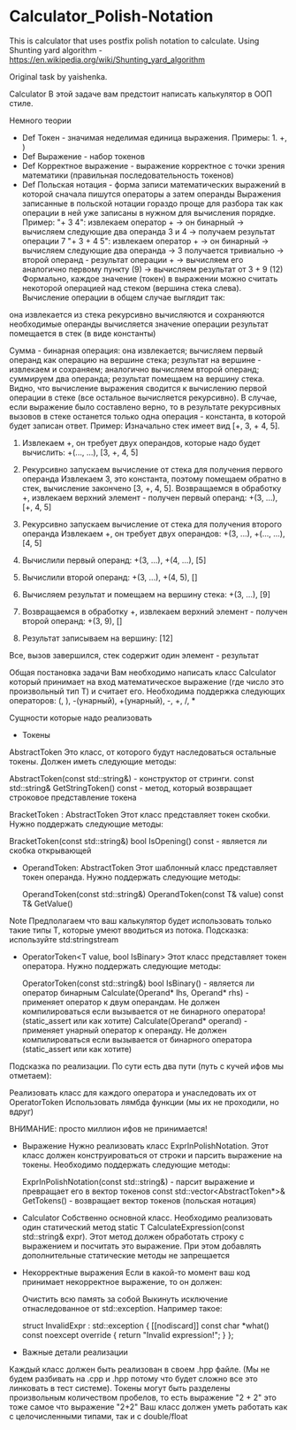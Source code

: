 # Calculator_Polish-Notation

This is calculator that uses postfix polish notation to calculate. Using Shunting yard algorithm - https://en.wikipedia.org/wiki/Shunting_yard_algorithm

Original task by yaishenka.

Calculator
В этой задаче вам предстоит написать калькулятор в ООП стиле.

Немного теории
- Def Токен - значимая неделимая единица выражения. Примеры: 1. +, )
- Def Выражение - набор токенов
- Def Корректное выражение - выражение корректное с точки зрения математики (правильная последовательность токенов)
- Def Польская нотация - форма записи математических выражений в которой сначала пишутся операторы а затем операнды
Выражения записанные в польской нотации гораздо проще для разбора так как операции в ней уже записаны в нужном для вычисления порядке.
Пример:
"+ 3 4": извлекаем оператор + -> он бинарный -> вычисляем следующие два операнда 3 и 4 -> получаем результат операции 7
"+ 3 + 4 5": извлекаем оператор + -> он бинарный -> вычисляем следующие два операнда -> 3 получается тривиально -> второй операнд - результат операции + -> вычисляем его аналогично первому пункту (9) -> вычисляем результат от 3 + 9 (12) 
Формально, каждое значение (токен) в выражении можно считать некоторой операцией
над стеком (вершина стека слева). Вычисление операции в общем случае выглядит так:

она извлекается из стека рекурсивно вычисляются и сохраняются необходимые операнды вычисляется значение операции результат помещается в стек (в виде константы)

Сумма - бинарная операция: она извлекается; вычисляем первый операнд как
операцию на вершине стека; результат на вершине - извлекаем и сохраняем;
аналогично вычисляем второй операнд; суммируем два операнда; результат
помещаем на вершину стека.
Видно, что вычисление выражения сводится к вычислению первой операции
в стеке (все остальное вычисляется рекурсивно). В случае, если
выражение было составлено верно, то в результате рекурсивных вызовов
в стеке останется только одна операция - константа, в которой
будет записан ответ.
Пример:
Изначально стек имеет вид [+, 3, + 4, 5].

1) Извлекаем +, он требует двух операндов, которые надо будет вычислить: +(..., ...), [3, +, 4, 5]

2) Рекурсивно запускаем вычисление от стека для получения первого операнда
Извлекаем 3, это константа, поэтому помещаем обратно в стек, вычисление закончено [3, +, 4, 5].
Возвращаемся в обработку +, извлекаем верхний элемент - получен первый операнд: +(3, ...), [+, 4, 5]

3) Рекурсивно запускаем вычисление от стека для получения второго операнда
Извлекаем +, он требует двух операндов: +(3, ...), +(..., ...), [4, 5]

4) Вычислили первый операнд: +(3, ...), +(4, ...), [5]

5) Вычислили второй операнд: +(3, ...), +(4, 5), []

6) Вычисляем результат и помещаем на вершину стека: +(3, ...), [9]

7) Возвращаемся в обработку +, извлекаем верхний элемент - получен второй операнд: +(3, 9), []

8) Результат записываем на вершину: [12]

Все, вызов завершился, стек содержит один элемент - результат


Общая постановка задачи
Вам необходимо написать класс Calculator который принимает на вход математическое выражение (где число это произвольный тип T) и считает его.
Необходима поддержка следующих операторов: (, ), -(унарный), +(унарный), -, +, /, *

Сущности которые надо реализовать

- Токены

AbstractToken
Это класс, от которого будут наследоваться остальные токены. Должен иметь следующие методы:

  AbstractToken(const std::string&) - конструктор от стринги.
  const std::string& GetStringToken() const - метод, который возвращает строковое представление токена


  BracketToken : AbstractToken
  Этот класс представляет токен скобки. Нужно поддержать следующие методы:

  BracketToken(const std::string&)
  bool IsOpening() const - является ли скобка открывающей


- OperandToken: AbstractToken
  Этот шаблонный класс представляет токен операнда. Нужно поддержать следующие методы:

  OperandToken(const std::string&)
  OperandToken(const T& value)
  const T& GetValue()

Note Предполагаем что ваш калькулятор будет использовать только такие типы T, которые умеют вводиться из потока. Подсказка: используйте std:stringstream

- OperatorToken<T value, bool IsBinary>
  Этот класс представляет токен оператора. Нужно поддержать следующие методы:

  OperatorToken(const std::string&)
  bool IsBinary() - является ли оператор бинарным
  Calculate(Operand* lhs, Operand* rhs) - применяет оператор к двум операндам. Не должен компилироваться если вызывается от не бинарного оператора!     (static_assert или как хотите)
  Calculate(Operand* operand) - применяет унарный оператор к операнду. Не должен компилироваться если вызывается от бинарного оператора (static_assert или как хотите)

Подсказка по реализации. По сути есть два пути (путь с кучей ифов мы отметаем):

Реализовать класс для каждого оператора и унаследовать их от OperatorToken
Использовать лямбда функции (мы их не проходили, но вдруг)

ВНИМАНИЕ: просто миллион ифов не принимается!

- Выражение
  Нужно реализовать класс ExprInPolishNotation. Этот класс должен конструироваться от строки и парсить выражение на токены.
  Необходимо поддержать следующие методы:

  ExprInPolishNotation(const std::string&) - парсит выражение и превращает его в вектор токенов
  const std::vector<AbstractToken*>& GetTokens() - возвращает вектор токенов (польская нотация)


- Calculator
  Собственно основной класс.
  Необходимо реализовать один статический метод static T CalculateExpression(const std::string& expr). 
  Этот метод должен обработать строку с выражением и посчитать это выражение.
  При этом добавлять дополнительные статические методы не запрещается

- Некорректные выражения
  Если в какой-то момент ваш код принимает некорректное выражение, то он должен:

  Очистить всю память за собой
  Выкинуть исключение отнаследованное от std::exception. Например такое:


  struct InvalidExpr : std::exception {
    [[nodiscard]] const char *what() const noexcept override {
      return "Invalid expression!";
    }
  };



- Важные детали реализации

Каждый класс должен быть реализован в своем .hpp файле. (Мы не будем разбивать на .cpp и .hpp потому что будет сложно все это линковать в тест системе).
Токены могут быть разделены произвольным количеством пробелов, то есть выражение "2    + 2" это тоже самое что выражение "2+2"
Ваш класс должен уметь работать как с целочисленными типами, так и с double/float
